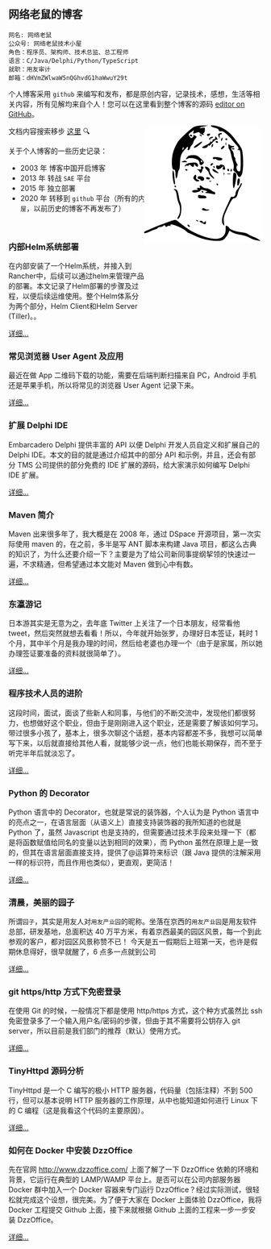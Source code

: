 ## 网络老鼠的博客

```
网名: 网络老鼠
公众号: 网络老鼠技术小屋
角色：程序员、架构师、技术总监、总工程师
语言：C/Java/Delphi/Python/TypeScript
就职：用友审计
邮箱：dHVmZWlwaW5nQGhvdG1haWwuY29t
```

个人博客采用 `github` 来编写和发布，都是原创内容，记录技术，感想，生活等相关内容，所有见解均来自个人！您可以在这里看到整个博客的源码 [editor on GitHub](https://github.com/tufeiping/tufeiping.github.io/edit/master/README.md)。

文档内容搜索移步 <a href="https://sourcegraph.com/github.com/tufeiping/tufeiping.github.io" target="_blank">这里<a> 🔍

关于个人博客的一些历史记录：

- 2003 年 博客中国开启博客
- 2013 年 转战 `SAE` 平台
- 2015 年 独立部署
- 2020 年 转移到 `github` 平台（所有的内容均同步来自公众号 `网络老鼠技术小屋`，以前历史的博客不再发布了）

<p style="position: relative;float: right;top: -202px;">
<!--
<img src="http://store.tufeiping.cn/Header.jpg" alt="Header.jpg">
-->
<img src="./Header.svg"/>
</p>
<br/>

### 内部Helm系统部署

在内部安装了一个Helm系统，并接入到Rancher中，后续可以通过helm来管理产品的部署。本文记录了Helm部署的步骤及过程，以便后续运维使用。整个Helm体系分为两个部分，Helm Client和Helm Server (Tiller)。。

[详细...](http://www.tufeiping.cn/2021/Helm)


### 常见浏览器 User Agent 及应用
最近在做 App 二维码下载的功能，需要在后端判断扫描来自 PC，Android 手机还是苹果手机，所以将常见的浏览器 User Agent 记录下来。

[详细...](http://www.tufeiping.cn/2019/UserAgent)

### 扩展 Delphi IDE

Embarcadero Delphi 提供丰富的 API 以便 Delphi 开发人员自定义和扩展自己的 Delphi IDE。本文的目的就是通过介绍其中的部分 API 和示例，并且，还会有部分 TMS 公司提供的部分免费的 IDE 扩展的源码，给大家演示如何编写 Delphi IDE 扩展。

[详细...](http://www.tufeiping.cn/2019/DelphiIDE)

### Maven 简介

Maven 出来很多年了，我大概是在 2008 年，通过 DSpace 开源项目，第一次实际使用 maven 的，在之前，多半是写 ANT 脚本来构建 Java 项目，都这么古典的知识了，为什么还要介绍一下？主要是为了给公司新同事提纲挈领的快速过一遍，不求精通，但希望通过本文能对 Maven 做到心中有数。

[详细...](http://www.tufeiping.cn/2018/Maven)

### 东瀛游记

日本游其实是无意为之，去年底 Twitter 上关注了一个日本朋友，经常看他 tweet，然后突然就想去看看！所以，今年就开始张罗，办理好日本签证，耗时 1 个月，其中半个月是我办理的时间，然后给老婆也办理一个（由于是家属，所以她办理签证要准备的资料就很简单了）。

[详细...](http://www.tufeiping.cn/2019/japantravel)

### 程序技术人员的进阶

这段时间，面试，面谈了些新人和同事，与他们的不断交流中，发现他们都很努力，也想做好这个职业，但由于是刚刚进入这个职业，还是需要了解该如何学习。
带过很多小孩了，基本上，很多次聊这个话题，基本内容都差不多，我想可以简单写下来，以后就直接给其他人看，就能够少说一点，他们也能长期保存，而不至于听完半年后就淡忘了。

[详细...](http://www.tufeiping.cn/2019/ProgramerLife)

### Python 的 Decorator

Python 语言中的 Decorator，也就是常说的装饰器，个人认为是 Python 语言中的亮点之一，在语言层面（从语义上）直接支持装饰器的我所知道的也就是 Python 了，虽然 Javascript 也是支持的，但需要通过技术手段来处理一下（都是将函数赋值给同名的变量以达到相同的效果），而 Python 虽然在原理上是一致的，但其在语言层面直接支持，提供了@运算符来标识（跟 Java 提供的注解采用一样的标识符，而且作用也类似），更直观，更简洁！

[详细...](http://www.tufeiping.cn/2018/pythondecorator)

### 清晨，美丽的园子

所谓`园子`，其实是用友人对`用友产业园`的昵称。坐落在京西的`用友产业园`是用友软件总部，研发基地，总面积达 40 万平方米，有着京西最美的园区风景，每一个到此参观的客户，都对园区风景称赞不已！
今天是五一假期后上班第一天，也许是假期休息得好，很早就醒了，6 点多一点就到公司

[详细...](http://www.tufeiping.cn/2018/Yonyou)

### git https/http 方式下免密登录

在使用 Git 的时候，一般情况下都是使用 http/https 方式，这个种方式虽然比 ssh 免密登录多了一个输入用户名/密码的步骤，但由于其不需要将公钥存入 git server，所以目前是我们部门的推荐（默认）使用方式。

[详细...](http://www.tufeiping.cn/2019/gitauth)

### TinyHttpd 源码分析

TinyHttpd 是一个 C 编写的极小 HTTP 服务器，代码量（包括注释）不到 500 行，但可以基本说明 HTTP 服务器的工作原理，从中也能知道如何进行 Linux 下的 C 编程（这是我看这个代码的主要原因）。

[详细...](http://www.tufeiping.cn/2018/TinyHttpd)

### 如何在 Docker 中安装 DzzOffice

先在官网 http://www.dzzoffice.com/ 上面了解了一下 DzzOffice 依赖的环境和背景，它运行在典型的 LAMP/WAMP 平台上。是否可以在公司内部服务器 Docker 群中加入一个 Docker 容器来专门运行 DzzOffice？经过实际测试，很轻松就完成这个设想，很完美。为了便于大家在 Docker 上面体验 DzzOffice，我将 Docker 工程提交 Github 上面，接下来就根据 Github 上面的工程来一步一步安装 DzzOffice。

[详细...](http://www.tufeiping.cn/2014/dockerdizz)
